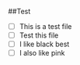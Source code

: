 ##Test

- [ ] This is a test file
- [ ] Test this file
- [ ] I like black best
- [ ] I also like pink
